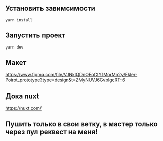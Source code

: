 
## Установить завимсимости
```yarn install```

## Запустить проект
```yarn dev```

## Макет
https://www.figma.com/file/VJNkIQDnOEofXY1MorMn2y/Ekler-Poirot_prototype?type=design&t=ZMyNUVJ6GvbIgcRT-6

## Дока nuxt
https://nuxt.com/

## Пушить только в свои ветку, в мастер только через пул реквест на меня!
